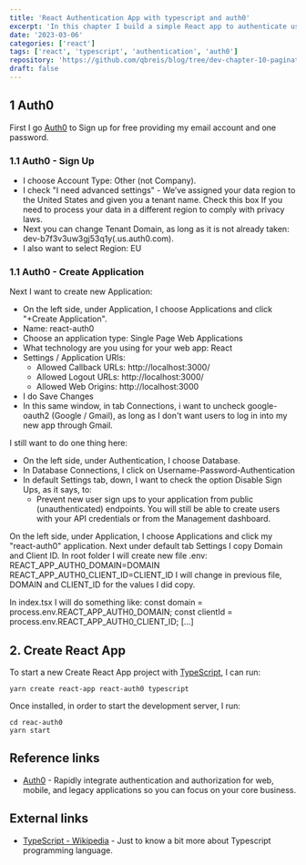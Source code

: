 ```yaml
---
title: 'React Authentication App with typescript and auth0'
excerpt: 'In this chapter I build a simple React app to authenticate using auth0, an authentication and authorization service for application developers.'
date: '2023-03-06'
categories: ['react']
tags: ['react', 'typescript', 'authentication', 'auth0']
repository: 'https://github.com/qbreis/blog/tree/dev-chapter-10-pagination'
draft: false
---
```


## 1 Auth0

First I go [Auth0](https://auth0.com/) to Sign up for free providing my email account and one password.

### 1.1 Auth0 - Sign Up

- I choose Account Type: Other (not Company).
- I check "I need advanced settings" - We’ve assigned your data region to the United States and given you a tenant name. Check this box If you need to process your data in a different region to comply with privacy laws.
- Next you can change Tenant Domain, as long as it is not already taken: dev-b7f3v3uw3gj53q1y(.us.auth0.com).
- I also want to select Region: EU

### 1.1 Auth0 - Create Application

Next I want to create new Application:

- On the left side, under Application, I choose Applications and click "+Create Application".
- Name: react-auth0
- Choose an application type: Single Page Web Applications
- What technology are you using for your web app: React
- Settings / Application URIs:
  - Allowed Callback URLs: http://localhost:3000/
  - Allowed Logout URLs: http://localhost:3000/
  - Allowed Web Origins: http://localhost:3000
- I do Save Changes
- In this same window, in tab Connections, i want to uncheck google-oauth2 (Google / Gmail), as long as I don't want users to log in into my new app through Gmail.

I still want to do one thing here:

- On the left side, under Authentication, I choose Database.
- In Database Connections, I click on Username-Password-Authentication
- In default Settings tab, down, I want to check the option Disable Sign Ups, as it says, to:
  - Prevent new user sign ups to your application from public (unauthenticated) endpoints. You will still be able to create users with your API credentials or from the Management dashboard.




On the left side, under Application, I choose Applications and click my "react-auth0" application.
Next under default tab Settings I copy Domain and Client ID.
In root folder I will create new file .env:
REACT_APP_AUTH0_DOMAIN=DOMAIN
REACT_APP_AUTH0_CLIENT_ID=CLIENT_ID
I will change in previous file, DOMAIN and CLIENT_ID for the values I did copy.

In index.tsx I will do something like:
const domain = process.env.REACT_APP_AUTH0_DOMAIN;
const clientId = process.env.REACT_APP_AUTH0_CLIENT_ID;
[...]
<Auth0Provider
      domain={domain}
      clientId={clientId}
      redirectUri={window.location.origin}
    >

## 2. Create React App

To start a new Create React App project with [TypeScript](https://www.typescriptlang.org/), I can run:

<pre><code class="language-bash contained">yarn create react-app react-auth0 typescript</code></pre>

Once installed, in order to start the development server, I run:

<pre><code class="language-bash contained">cd reac-auth0
yarn start</code></pre>

## Reference links

- [Auth0](https://auth0.com/) - Rapidly integrate authentication and authorization for web, mobile, and legacy applications so you can focus on your core business.

## External links

- [TypeScript - Wikipedia](https://en.wikipedia.org/wiki/TypeScript) - Just to know a bit more about Typescript programming language.
